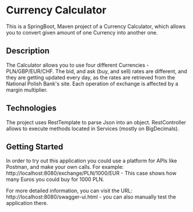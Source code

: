 # Currency Calculator

This is a SpringBoot, Maven project of a Currency Calculator, which allows you to convert given amount of one Currency
into another one.


## Description
The Calculator allows you to use four different Currencies - PLN/GBP/EUR/CHF.
The bid, and ask (buy, and sell) rates are different, and they are getting updated every day, as the rates are 
retrieved from the National Polish Bank's site. Each operation of exchange is affected by a margin multiplier.



## Technologies
The project uses RestTemplate to parse Json into an object. RestController allows to execute methods located in
Services (mostly on BigDecimals).


## Getting Started
In order to try out this application you could use a platform for APIs like Postman, and make your own calls. 
For example: http://localhost:8080/exchange/PLN/1000/EUR - This case shows how many Euros you could buy for 1000 PLN.


For more detailed information, you can visit the URL: http://localhost:8080/swagger-ui.html - you can also manually
test the application there.
